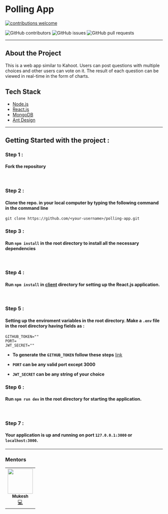 # Polling App

[![contributions welcome](https://img.shields.io/badge/contributions-welcome-brightgreen.svg?style=flat)](https://github.com/sarthakkundra/polling-app)

![GitHub contributors](https://img.shields.io/github/contributors/sarthakkundra/polling-app) ![GitHub issues](https://img.shields.io/github/issues-raw/sarthakkundra/polling-app?color=sucess) ![GitHub pull requests](https://img.shields.io/github/issues-pr/sarthakkundra/polling-app?color=blueviolet)

---

## About the Project

This is a web app similar to Kahoot. Users can post questions with multiple choices and other users can vote on it. The result of each question can be viewed in real-time in the form of charts.

## Tech Stack

- [Node.js](https://nodejs.org/en/docs/)
- [React.js](https://reactjs.org/docs/getting-started.html)
- [MongoDB](https://docs.mongodb.com/guides/)
- [Ant Design](https://ant.design/docs/react/introduce)

---

## Getting Started with the project :

### Step 1 :

#### Fork the repository

<br>

### Step 2 :

#### Clone the repo. in your local computer by typing the following command in the command line

`git clone https://github.com/<your-username>/polling-app.git`
<br>

### Step 3 :

#### Run `npm install` in the root directory to install all the necessary dependencies

<br>

### Step 4 :

#### Run `npm install` in [client](client) directory for setting up the React.js application.

<br>

### Step 5 :

#### Setting up the enviroment variables in the root directory. Make a `.env` file in the root directory having fields as :

```
GITHUB_TOKEN=""
PORT=
JWT_SECRET=""
```

- **To generate the `GITHUB_TOKEN` follow these steps** [link](https://docs.github.com/en/free-pro-team@latest/github/authenticating-to-github/creating-a-personal-access-token)<br>

* **`PORT` can be any valid port except 3000**

- **`JWT_SECRET` can be any string of your choice**<br>

### Step 6 :

#### Run `npm run dev` in the root directory for starting the application.

<br>

### Step 7 :

#### Your application is up and running on port `127.0.0.1:3000` or `localhost:3000`.

---

### Mentors

<table>
<td align="center"><a href="https://github.com/sarthakkundra"><img src="https://avatars2.githubusercontent.com/u/52133994?s=400&u=c025480f6def3f6600d358ae8d9eea23a0b56bcb&v=4" width="80px;" alt=""/><br /><sub><b>Mukesh</b></sub></a><br /><a href="https://github.com/sarthakkundra/polling-app/commits?author=sarthakkundra" title="Code">💻</a></td>
</table>
